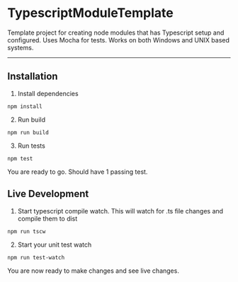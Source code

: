 # TypescriptModuleTemplate
Template project for creating node modules that has Typescript setup and configured. Uses Mocha for tests. Works on both Windows and UNIX based systems.

---
## Installation
1. Install dependencies
```
npm install
```

2. Run build
```
npm run build
```

3. Run tests
```
npm test
```

You are ready to go. Should have 1 passing test.

## Live Development
1. Start typescript compile watch. This will watch for .ts file changes and compile them to dist
```
npm run tscw
```
2. Start your unit test watch
```
npm run test-watch
```

You are now ready to make changes and see live changes.
